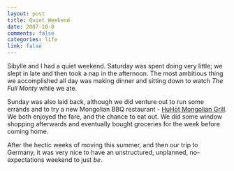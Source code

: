 ```yaml
--- 
layout: post
title: Quiet Weekend
date: 2007-10-8
comments: false
categories: life
link: false
---
```

Sibylle and I had a quiet weekend.  Saturday was spent doing very little; we slept in late and then took a nap in the afternoon.  The most ambitious thing we accomplished all day was making dinner and sitting down to watch <i>The Full Monty</i> while we ate.

Sunday was also laid back, although we did venture out to run some errands and to try a new Mongolian BBQ restaurant - <a href="http://www.huhot.com" title="HuHot Mongolian Grill">HuHot Mongolian Grill</a>.  We both enjoyed the fare, and the chance to eat out.  We did some window shopping afterwards and  eventually bought groceries for the week before coming home.

After the hectic weeks of moving this summer, and then our trip to Germany, it was very nice to have an unstructured, unplanned, no-expectations weekend to just <i>be</i>.

